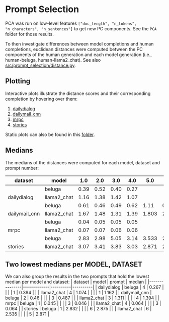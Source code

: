 # Prompt Selection
PCA was run on low-level features `["doc_length", "n_tokens", "n_characters", "n_sentences"]` to get new PC components. See the `PCA` folder for those results.

To then investigate differences between model completions and human completions, euclidean distances were computed between the PC components of the human generation and each model generation (i.e., human-beluga, human-llama2_chat). See also [src/prompt_selection/distance.py](https://github.com/rbroc/echo/blob/main/src/prompt_selection/distance.py).

## Plotting
Interactive plots illustrate the distance scores and their corresponding completion by hovering over them:
1. [dailydialog](https://htmlpreview.github.io/?https://github.com/rbroc/echo/blob/main/results/distance/all_PC_jitterplots/interactive/dailydialog.html)
2. [dailymail_cnn](https://htmlpreview.github.io/?https://github.com/rbroc/echo/blob/main/results/distance/all_PC_jitterplots/interactive/dailymail_cnn.html)
3. [mrpc](https://htmlpreview.github.io/?https://github.com/rbroc/echo/blob/main/results/distance/all_PC_jitterplots/interactive/mrpc.html)
4. [stories](https://htmlpreview.github.io/?https://github.com/rbroc/echo/blob/main/results/distance/all_PC_jitterplots/interactive/stories.html)

Static plots can also be found in this [folder](https://github.com/rbroc/echo/tree/main/results/distance/all_PC_jitterplots/static).

## Medians
The medians of the distances were computed for each model, dataset and prompt number:

| dataset       | model       |   1.0 |   2.0 |   3.0 |   4.0 | 5.0   | 6.0   |
|---------------|-------------|-------|-------|-------|-------|-------|-------|
|               | beluga      |  0.39 |  0.52 |  0.40 |  0.27 |       |       |
| dailydialog   | llama2_chat |  1.16 |  1.38 |  1.42 |  1.07 |       |       |
|               | beluga      |  0.61 |  0.46 |  0.49 |  0.62 | 1.11  | 0.664 |
| dailymail_cnn | llama2_chat |  1.67 |  1.48 |  1.31 |  1.39 | 1.803 | 2.001 |
|               | beluga      |  0.04 |  0.05 |  0.05 |  0.05 |       |       |
| mrpc          | llama2_chat |  0.07 |  0.07 |  0.06 |  0.06 |       |       |
|               | beluga      |  2.83 |  2.98 |  5.05 |  3.14 | 3.533 | 2.875 |
| stories       | llama2_chat |  3.07 |  3.41 |  3.83 |  3.03 | 2.871 | 2.535 |

## Two lowest medians per MODEL, DATASET
We can also group the results in the two prompts that hold the lowest median per model and dataset: 
| dataset       | model       |   prompt |   median |
|---------------|-------------|----------|----------|
| dailydialog   | beluga      |        4 |    0.267 |
|               |             |        1 |    0.394 |
|               | llama2_chat |        4 |    1.074 |
|               |             |        1 |    1.162 |
| dailymail_cnn | beluga      |        2 |    0.46  |
|               |             |        3 |    0.487 |
|               | llama2_chat |        3 |    1.311 |
|               |             |        4 |    1.394 |
| mrpc          | beluga      |        1 |    0.045 |
|               |             |        3 |    0.046 |
|               | llama2_chat |        4 |    0.064 |
|               |             |        3 |    0.064 |
| stories       | beluga      |        1 |    2.832 |
|               |             |        6 |    2.875 |
|               | llama2_chat |        6 |    2.535 |
|               |             |        5 |    2.871 |